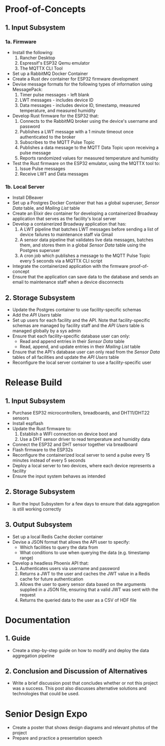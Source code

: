 # Proof-of-Concepts
## 1. Input Subsystem
### 1a. Firmware
- Install the following:
	1. Rancher Desktop
	2. Espressif's ESP32 Qemu emulator
	3. The MQTTX CLI Tool
- Set up a RabbitMQ Docker Container 
- Create a Rust dev container for ESP32 firmware development
- Devise message formats for the following types of information using MessagePack:
	1. Timer pulse messages - left blank
	2. LWT messages - includes device ID
	3. Data messages - includes device ID, timestamp, measured temperature, and measured humidity 
- Develop Rust firmware for the ESP32 that:
	1. Connects to the RabbitMQ broker using the device's username and password
	2. Publishes a LWT message with a 1 minute timeout once authenticated to the broker
	3. Subscribes to the MQTT Pulse Topic
	4. Publishes a data message to the MQTT Data Topic upon receiving a pulse message
	5. Reports randomized values for measured temperature and humidity
- Test the Rust firmware on the ESP32 emulator, using the MQTTX tool to:
	1. Issue Pulse messages
	2. Receive LWT and Data messages

### 1b. Local Server
- Install DBeaver
- Set up a Postgres Docker Container that has a global superuser, *Sensor Data* table, and *Mailing List* table
- Create an Elixir dev container for developing a containerized Broadway application that serves as the facility's local server
- Develop a containerized Broadway application that has:
	1. A LWT pipeline that batches LWT messages before sending a list of device failures to maintenance staff via Gmail
	2. A sensor data pipeline that validates live data messages, batches them, and stores them in a global *Sensor Data* table using the Postgres superuser
	3. A cron job which publishes a message to the MQTT Pulse Topic every 5 seconds via a MQTTX CLI script
- Integrate the containerized application with the firmware proof-of-concept
- Ensure that the application can save data to the database and sends an email to maintenance staff when a device disconnects

## 2. Storage Subsystem
- Update the Postgres container to use facility-specific schemas
- Add the *API Users* table
- Set up users for each facility and the API. Note that facility-specific schemas are managed by facility staff and the *API Users* table is managed globally by a sys admin
- Ensure that each facility-specific database user can only:
	- Read and append entries in their  *Sensor Data* table 
	- Read, append, and update entries in their *Mailing List* table
- Ensure that the API's database user can only read from the *Sensor Data* tables of all facilities and update the *API Users* table
- Reconfigure the local server container to use a facility-specific user

# Release Build
## 1. Input Subsystem
- Purchase ESP32 microcontrollers, breadboards, and DHT11/DHT22 sensors
- Install espflash
- Update the Rust firmware to:
	1. Establish a WIFI connection on device boot and 
	2. Use a DHT sensor driver to read temperature and humidity data
- Connect the ESP32 and DHT sensor together via breadboard
- Flash firmware to the ESP32s
- Reconfigure the containerized local server to send a pulse every 15 minutes instead of every 5 seconds
- Deploy a local server to two devices, where each device represents a facility
- Ensure the input system behaves as intended

## 2. Storage Subsystem
- Run the Input Subsystem for a few days to ensure that data aggregation is still working correctly

## 3. Output Subsystem
- Set up a local Redis Cache docker container
- Devise a JSON format that allows the API user to specify:
	- Which facilities to query the data from
	- What conditions to use when querying the data (e.g. timestamp range)
- Develop a headless Phoenix API that: 
	1. Authenticates users via username and password
	2. Returns a JWT to the user and caches the JWT value in a Redis cache for future authentication
	3. Allows the user to query sensor data based on the arguments supplied in a JSON file, ensuring that a valid JWT was sent with the request
	4. Returns the queried data to the user as a CSV of HDF file

# Documentation
## 1. Guide
- Create a step-by-step guide on how to modify and deploy the data aggregation pipeline
## 2. Conclusion and Discussion of Alternatives
- Write a brief discussion post that concludes whether or not this project was a success. This post also discusses alternative solutions and technologies that could be used. 

# Senior Design Expo
- Create a poster that shows design diagrams and relevant photos of the project
- Prepare and practice a presentation speech